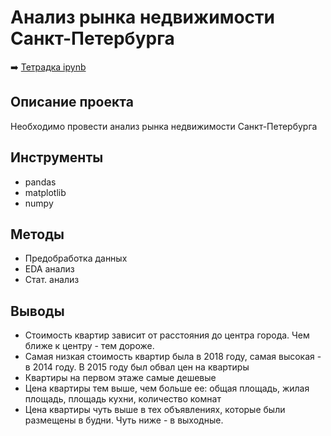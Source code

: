 # Анализ рынка недвижимости Санкт-Петербурга

➡️ [Тетрадка ipynb](https://github.com/mechfil/yandex_practicum/blob/main/Real%20estate%20market/Real%20estate%20market.ipynb)

## Описание проекта
Необходимо провести анализ рынка недвижимости Санкт-Петербурга

## Инструменты
- pandas
- matplotlib
- numpy

## Методы
- Предобработка данных
- EDA анализ
- Стат. анализ

## Выводы
- Cтоимость квартир зависит от расстояния до центра города. Чем ближе к центру - тем дороже.
- Самая низкая стоимость квартир была в 2018 году, самая высокая - в 2014 году. В 2015 году был обвал цен на квартиры
- Квартиры на первом этаже самые дешевые
- Цена квартиры тем выше, чем больше ее: общая площадь, жилая площадь, площадь кухни, количество комнат
- Цена квартиры чуть выше в тех объявлениях, которые были размещены в будни. Чуть ниже - в выходные.